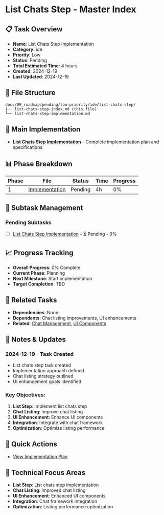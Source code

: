 # List Chats Step - Master Index

## 📋 Task Overview
- **Name**: List Chats Step Implementation
- **Category**: ide
- **Priority**: Low
- **Status**: Pending
- **Total Estimated Time**: 4 hours
- **Created**: 2024-12-19
- **Last Updated**: 2024-12-19

## 📁 File Structure
```
docs/09_roadmap/pending/low-priority/ide/list-chats-step/
├── list-chats-step-index.md (this file)
└── list-chats-step-implementation.md
```

## 🎯 Main Implementation
- **[List Chats Step Implementation](./list-chats-step-implementation.md)** - Complete implementation plan and specifications

## 📊 Phase Breakdown
| Phase | File | Status | Time | Progress |
|-------|------|--------|------|----------|
| 1 | [Implementation](./list-chats-step-implementation.md) | Pending | 4h | 0% |

## 🔄 Subtask Management
### Pending Subtasks
- [ ] [List Chats Step Implementation](./list-chats-step-implementation.md) - ⏳ Pending - 0%

## 📈 Progress Tracking
- **Overall Progress**: 0% Complete
- **Current Phase**: Planning
- **Next Milestone**: Start implementation
- **Target Completion**: TBD

## 🔗 Related Tasks
- **Dependencies**: None
- **Dependents**: Chat listing improvements, UI enhancements
- **Related**: [Chat Management](../chat-management/), [UI Components](../ui-components/)

## 📝 Notes & Updates
### 2024-12-19 - Task Created
- List chats step task created
- Implementation approach defined
- Chat listing strategy outlined
- UI enhancement goals identified

### Key Objectives:
1. **List Step**: Implement list chats step
2. **Chat Listing**: Improve chat listing
3. **UI Enhancement**: Enhance UI components
4. **Integration**: Integrate with chat framework
5. **Optimization**: Optimize listing performance

## 🚀 Quick Actions
- [View Implementation Plan](./list-chats-step-implementation.md)

## 🎯 Technical Focus Areas
- **List Step**: List chats step implementation
- **Chat Listing**: Improved chat listing
- **UI Enhancement**: Enhanced UI components
- **Integration**: Chat framework integration
- **Optimization**: Listing performance optimization

